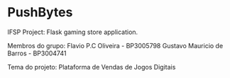 # PushBytes

IFSP Project: Flask gaming store application.

Membros do grupo:
Flavio P.C Oliveira - BP3005798
Gustavo Mauricio de Barros - BP3004741

Tema do projeto: Plataforma de Vendas de Jogos Digitais
